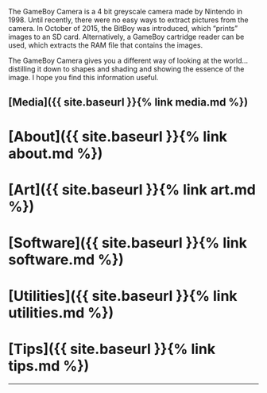 The GameBoy Camera is a 4 bit greyscale camera made by Nintendo in 1998. Until recently, there were no easy ways to extract pictures from the camera. In October of 2015, the BitBoy was introduced, which “prints” images to an SD card. Alternatively, a GameBoy cartridge reader can be used, which extracts the RAM file that contains the images.

The GameBoy Camera gives you a different way of looking at the world…distilling it down to shapes and shading and showing the essence of the image. I hope you find this information useful.

 
[Media]({{ site.baseurl }}{% link media.md %}) 
---
# [About]({{ site.baseurl }}{% link about.md %}) 
# [Art]({{ site.baseurl }}{% link art.md %})  
# [Software]({{ site.baseurl }}{% link software.md %})  
# [Utilities]({{ site.baseurl }}{% link utilities.md %})  
# [Tips]({{ site.baseurl }}{% link tips.md %})
---
